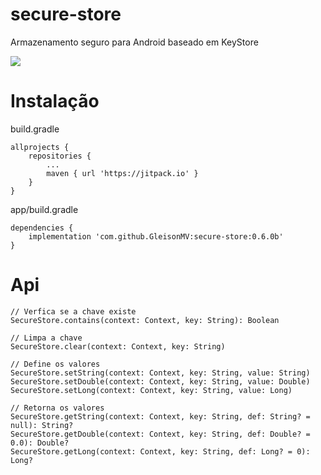 # secure-store
Armazenamento seguro para Android baseado em KeyStore

[![](https://jitpack.io/v/GleisonMV/secure-store.svg)](https://jitpack.io/#GleisonMV/secure-store)


# Instalação


build.gradle

```
allprojects {
    repositories {
        ...
        maven { url 'https://jitpack.io' }
    }
}
```

app/build.gradle

```
dependencies {
    implementation 'com.github.GleisonMV:secure-store:0.6.0b'
}
```

# Api

```
// Verfica se a chave existe
SecureStore.contains(context: Context, key: String): Boolean

// Limpa a chave
SecureStore.clear(context: Context, key: String)

// Define os valores
SecureStore.setString(context: Context, key: String, value: String)
SecureStore.setDouble(context: Context, key: String, value: Double)
SecureStore.setLong(context: Context, key: String, value: Long)

// Retorna os valores
SecureStore.getString(context: Context, key: String, def: String? = null): String?
SecureStore.getDouble(context: Context, key: String, def: Double? = 0.0): Double?
SecureStore.getLong(context: Context, key: String, def: Long? = 0): Long?
```